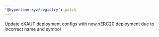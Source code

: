 ```yaml
---
'@hyperlane-xyz/registry': patch
---
```


Update oXAUT deployment configs with new xERC20 deployment due to incorrect name and symbol
